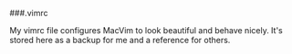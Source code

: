 ###.vimrc

My vimrc file configures MacVim to look beautiful and behave nicely. It's stored here as a backup for me and a reference for others.
